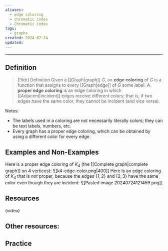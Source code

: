 ```yaml
---
aliases:
  - edge coloring
  - chromatic index
  - Chromatic index
tags:
  - graphs
created: 2024-07-24
updated:
---
```

---
## Definition 

> [!tldr] Definition
> Given a [[Graph|graph]] $G$, an **edge coloring** of $G$ is a function that assigns to every [[Graph|edge]] of $G$ some label. A **proper edge coloring** is an edge coloring in which [[Adjacent|incident]] edges receive different colors; that is, if two edges have the same color, they cannot be incident (and vice versa). 

Notes: 
- The labels used in a coloring are not necessarily literally colors; they can be text labels, numbers, etc. 
- Every graph has a proper edge coloring, which can be obtained by using a different color for every edge. 

## Examples and Non-Examples

Here is a proper edge coloring of $K_4$ (the [[Complete graph|complete graph]] on 4 vertices):
![[k4-edge-color.png|400]]
Here is an edge coloring of $K_4$ that is *not* proper, because the edges $\{1,2\}$ and $\{2,3\}$ have the same color even though they are incident: 
![[Pasted image 20240724121459.png]]

## Resources 

(video)

Other resources: 
- 

## Practice 
